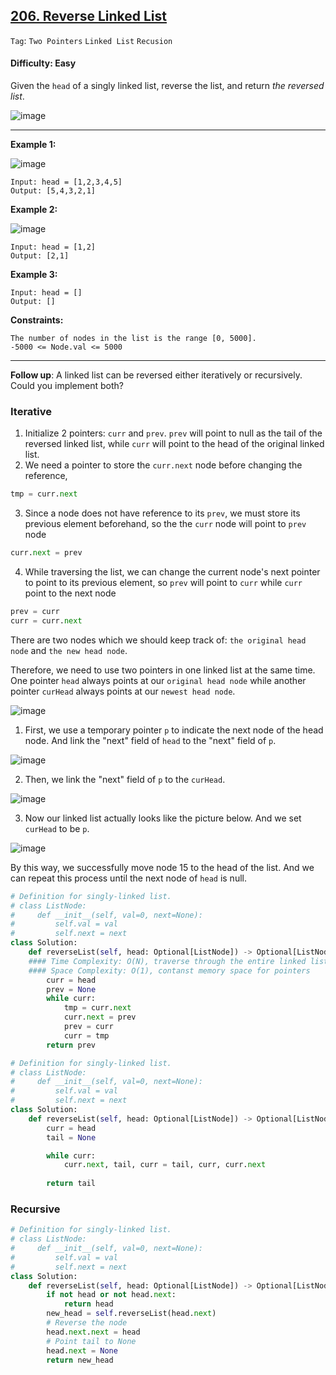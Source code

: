 ## [206. Reverse Linked List](https://leetcode.com/problems/reverse-linked-list)

```Tag```: ```Two Pointers``` ```Linked List``` ```Recusion```

#### Difficulty: Easy

Given the ```head``` of a singly linked list, reverse the list, and return _the reversed list_.

![image](https://user-images.githubusercontent.com/35042430/210441445-a85fa43a-846c-464d-9446-f08755497257.png)

---

__Example 1:__

![image](https://assets.leetcode.com/uploads/2021/02/19/rev1ex1.jpg)
```
Input: head = [1,2,3,4,5]
Output: [5,4,3,2,1]
```

__Example 2:__

![image](https://assets.leetcode.com/uploads/2021/02/19/rev1ex2.jpg)
```
Input: head = [1,2]
Output: [2,1]
```

__Example 3:__
```
Input: head = []
Output: []
```

__Constraints:__
```
The number of nodes in the list is the range [0, 5000].
-5000 <= Node.val <= 5000
```

---

__Follow up__: A linked list can be reversed either iteratively or recursively. Could you implement both?

### Iterative

1. Initialize 2 pointers: ```curr``` and ```prev```. ```prev``` will point to null as the tail of the reversed linked list, while ```curr``` will point to the head of the original linked list.
2. We need a pointer to store the ```curr.next``` node before changing the reference,
```Python
tmp = curr.next
```
3. Since a node does not have reference to its ```prev```, we must store its previous element beforehand, so the the ```curr``` node will point to ```prev``` node
```Python
curr.next = prev
```
4. While traversing the list, we can change the current node's next pointer to point to its previous element, so ```prev``` will point to ```curr``` while ```curr``` point to the next node
```Python
prev = curr
curr = curr.next
```

There are two nodes which we should keep track of: ```the original head node``` and ```the new head node```.

Therefore, we need to use two pointers in one linked list at the same time. One pointer ```head``` always points at our ```original head node``` while another pointer ```curHead``` always points at our ```newest head node```.

![image](https://s3-lc-upload.s3.amazonaws.com/uploads/2018/04/15/screen-shot-2018-04-14-at-181603.png)

1. First, we use a temporary pointer ```p``` to indicate the next node of the head node. And link the "next" field of ```head``` to the "next" field of ```p```.

![image](https://s3-lc-upload.s3.amazonaws.com/uploads/2018/04/15/screen-shot-2018-04-14-at-182107.png)

2. Then, we link the "next" field of ```p``` to the ```curHead```.

![image](https://s3-lc-upload.s3.amazonaws.com/uploads/2018/04/14/screen-shot-2018-04-14-at-182301.png)

3. Now our linked list actually looks like the picture below. And we set ```curHead``` to be ```p```.

![image](https://s3-lc-upload.s3.amazonaws.com/uploads/2018/04/15/screen-shot-2018-04-14-at-182507.png)

By this way, we successfully move node 15 to the head of the list. And we can repeat this process until the next node of ```head``` is null.

```Python
# Definition for singly-linked list.
# class ListNode:
#     def __init__(self, val=0, next=None):
#         self.val = val
#         self.next = next
class Solution:
    def reverseList(self, head: Optional[ListNode]) -> Optional[ListNode]:
    #### Time Complexity: O(N), traverse through the entire linked list
    #### Space Complexity: O(1), contanst memory space for pointers
        curr = head
        prev = None
        while curr:
            tmp = curr.next
            curr.next = prev
            prev = curr
            curr = tmp
        return prev
```

```Python
# Definition for singly-linked list.
# class ListNode:
#     def __init__(self, val=0, next=None):
#         self.val = val
#         self.next = next
class Solution:
    def reverseList(self, head: Optional[ListNode]) -> Optional[ListNode]:
        curr = head
        tail = None

        while curr:
            curr.next, tail, curr = tail, curr, curr.next
        
        return tail
```

### Recursive

```Python
# Definition for singly-linked list.
# class ListNode:
#     def __init__(self, val=0, next=None):
#         self.val = val
#         self.next = next
class Solution:
    def reverseList(self, head: Optional[ListNode]) -> Optional[ListNode]:
        if not head or not head.next:
            return head
        new_head = self.reverseList(head.next)
        # Reverse the node
        head.next.next = head
        # Point tail to None
        head.next = None
        return new_head
```
